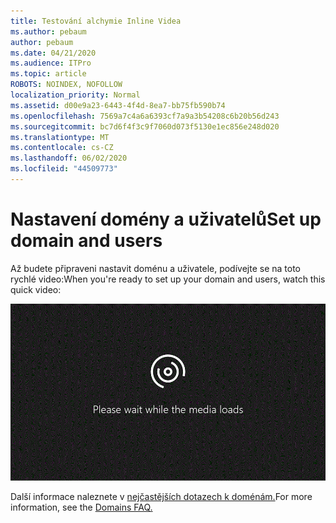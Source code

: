 ```yaml
---
title: Testování alchymie Inline Videa
ms.author: pebaum
author: pebaum
ms.date: 04/21/2020
ms.audience: ITPro
ms.topic: article
ROBOTS: NOINDEX, NOFOLLOW
localization_priority: Normal
ms.assetid: d00e9a23-6443-4f4d-8ea7-bb75fb590b74
ms.openlocfilehash: 7569a7c4a6a6393cf7a9a3b54208c6b20b56d243
ms.sourcegitcommit: bc7d6f4f3c9f7060d073f5130e1ec856e248d020
ms.translationtype: MT
ms.contentlocale: cs-CZ
ms.lasthandoff: 06/02/2020
ms.locfileid: "44509773"
---
```

# <a name="set-up-domain-and-users"></a><span data-ttu-id="f79d4-102">Nastavení domény a uživatelů</span><span class="sxs-lookup"><span data-stu-id="f79d4-102">Set up domain and users</span></span>

<span data-ttu-id="f79d4-103">Až budete připraveni nastavit doménu a uživatele, podívejte se na toto rychlé video:</span><span class="sxs-lookup"><span data-stu-id="f79d4-103">When you're ready to set up your domain and users, watch this quick video:</span></span>
  
![Váš prohlížeč video nepodporuje.](media/MSN_Video_Widget.gif)
  
<span data-ttu-id="f79d4-106">Další informace naleznete v [nejčastějších dotazech k doménám.](https://docs.microsoft.com/microsoft-365/admin/setup/domains-faq)</span><span class="sxs-lookup"><span data-stu-id="f79d4-106">For more information, see the [Domains FAQ.](https://docs.microsoft.com/microsoft-365/admin/setup/domains-faq)</span></span>